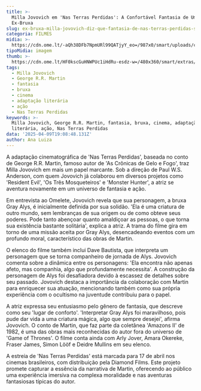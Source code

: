 ```yaml
---
title: >-
  Milla Jovovich em 'Nas Terras Perdidas': A Confortável Fantasia de Uma
  Ex-Bruxa
slug: ex-bruxa-milla-jovovich-diz-que-fantasia-de-nas-terras-perdidas-seu-conforto
categoria: FILMES
midia: >-
  https://cdn.ome.lt/-aQh38DFb7NpmURl99QATjyY_eo=/987x0/smart/uploads/conteudo/fotos/inthelostlandstopo.jpg
tipoMidia: imagem
thumb: >-
  https://cdn.ome.lt/HF0kscGuHNWPUc1iHdRu-esdz-w=/480x360/smart/extras/conteudos/inthelostlandstb.jpg
tags:
  - Milla Jovovich
  - George R.R. Martin
  - fantasia
  - bruxa
  - cinema
  - adaptação literária
  - ação
  - Nas Terras Perdidas
keywords: >-
  Milla Jovovich, George R.R. Martin, fantasia, bruxa, cinema, adaptação
  literária, ação, Nas Terras Perdidas
data: '2025-04-09T19:08:48.131Z'
author: Ana Luiza
---
```


A adaptação cinematográfica de 'Nas Terras Perdidas', baseada no conto de George R.R. Martin, famoso autor de 'As Crônicas de Gelo e Fogo', traz Milla Jovovich em mais um papel marcante. Sob a direção de Paul W.S. Anderson, com quem Jovovich já colaborou em diversos projetos como 'Resident Evil', 'Os Três Mosqueteiros' e 'Monster Hunter', a atriz se aventura novamente em um universo de fantasia e ação.

Em entrevista ao Omelete, Jovovich revela que sua personagem, a bruxa Gray Alys, é inicialmente definida por sua solidão. 'Ela é uma criatura de outro mundo, sem lembranças de sua origem ou de como obteve seus poderes. Pode tanto abençoar quanto amaldiçoar as pessoas, o que torna sua existência bastante solitária', explica a atriz. A trama do filme gira em torno de uma missão aceita por Gray Alys, desencadeando eventos com um profundo moral, característico das obras de Martin.

O elenco do filme também inclui Dave Bautista, que interpreta um personagem que se torna companheiro de jornada de Alys. Jovovich comenta sobre a dinâmica entre os personagens: 'Ela encontra não apenas afeto, mas companhia, algo que profundamente necessita'. A construção da personagem de Alys foi desafiadora devido à escassez de detalhes sobre seu passado. Jovovich destaca a importância da colaboração com Martin para enriquecer sua atuação, mencionando também como sua própria experiência com o ocultismo na juventude contribuiu para o papel.

A atriz expressa seu entusiasmo pelo gênero de fantasia, que descreve como seu 'lugar de conforto'. 'Interpretar Gray Alys foi maravilhoso, pois pude dar vida a uma criatura mágica, algo que sempre desejei', afirma Jovovich. O conto de Martin, que faz parte da coletânea 'Amazons II' de 1982, é uma das obras mais reconhecidas do autor fora do universo de 'Game of Thrones'. O filme conta ainda com Arly Jover, Amara Okereke, Fraser James, Simon Lööf e Deidre Mullins em seu elenco.

A estreia de 'Nas Terras Perdidas' está marcada para 17 de abril nos cinemas brasileiros, com distribuição pela Diamond Films. Este projeto promete capturar a essência da narrativa de Martin, oferecendo ao público uma experiência imersiva na complexa moralidade e nas aventuras fantasiosas típicas do autor.
